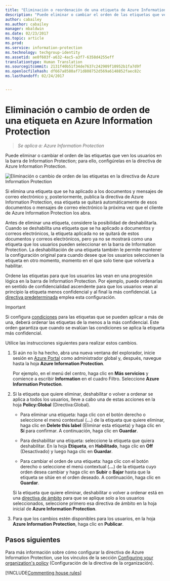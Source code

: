 ```yaml
---
title: "Eliminación o reordenación de una etiqueta de Azure Information Protection"
description: "Puede eliminar o cambiar el orden de las etiquetas que ven los usuarios en la barra de Information Protection; para ello, configúrelas en la directiva de Azure Information Protection."
author: cabailey
ms.author: cabailey
manager: mbaldwin
ms.date: 02/23/2017
ms.topic: article
ms.prod: 
ms.service: information-protection
ms.technology: techgroup-identity
ms.assetid: ae0f603f-a632-4ac5-a3f7-6358d4255eff
translationtype: Human Translation
ms.sourcegitcommit: 2131f40b51f34de7637c242909f10952b1fa7d9f
ms.openlocfilehash: df667a8580af71d808752d569a6148852faec82c
ms.lasthandoff: 02/24/2017


---
```


# <a name="how-to-delete-or-reorder-a-label-for-azure-information-protection"></a>Eliminación o cambio de orden de una etiqueta en Azure Information Protection

>*Se aplica a: Azure Information Protection*

Puede eliminar o cambiar el orden de las etiquetas que ven los usuarios en la barra de Information Protection; para ello, configúrelas en la directiva de Azure Information Protection.

![Eliminación o cambio de orden de las etiquetas en la directiva de Azure Information Protection](../media/info-protect-contextmenu.png)

Si elimina una etiqueta que se ha aplicado a los documentos y mensajes de correo electrónico y, posteriormente, publica la directiva de Azure Information Protection, esa etiqueta se quitará automáticamente de esos documentos o mensajes de correo electrónico la próxima vez que el cliente de Azure Information Protection los abra.

Antes de eliminar una etiqueta, considere la posibilidad de deshabilitarla. Cuando se deshabilita una etiqueta que se ha aplicado a documentos y correos electrónicos, la etiqueta aplicada no se quitará de estos documentos y correos electrónicos, pero ya no se mostrará como una etiqueta que los usuarios pueden seleccionar en la barra de Information Protection. La deshabilitación de una etiqueta también le permite mantener la configuración original para cuando desee que los usuarios seleccionen la etiqueta en otro momento, momento en el que solo tiene que volverla a habilitar.

Ordene las etiquetas para que los usuarios las vean en una progresión lógica en la barra de Information Protection. Por ejemplo, puede ordenarlas en sentido de confidencialidad ascendente para que los usuarios vean al principio la etiqueta menos confidencial y al final la más confidencial. La [directiva predeterminada](configure-policy-default.md) emplea esta configuración.

> [!IMPORTANT]
>Si configura [condiciones](configure-policy-classification.md) para las etiquetas que se pueden aplicar a más de una, deberá ordenar las etiquetas de la menos a la más confidencial. Este orden garantiza que cuando se evalúan las condiciones se aplica la etiqueta más confidencial.


Utilice las instrucciones siguientes para realizar estos cambios.

1. Si aún no lo ha hecho, abra una nueva ventana del explorador, inicie sesión en [Azure Portal](https://portal.azure.com) como administrador global y, después, navegue hasta la hoja **Azure Information Protection**. 
    
    Por ejemplo, en el menú del centro, haga clic en **Más servicios** y comience a escribir **Information** en el cuadro Filtro. Seleccione **Azure Information Protection**.

2. Si la etiqueta que quiere eliminar, deshabilitar o volver a ordenar se aplica a todos los usuarios, lleve a cabo una de estas acciones en la hoja **Policy:Global** (Directiva:Global). 

    - Para eliminar una etiqueta: haga clic con el botón derecho o seleccione el menú contextual (**...**) de la etiqueta que quiere eliminar, haga clic en **Delete this label** (Eliminar esta etiqueta) y haga clic en **Sí** para confirmar. A continuación, haga clic en **Guardar**. 

    - Para deshabilitar una etiqueta: seleccione la etiqueta que quiera deshabilitar. En la hoja **Etiqueta**, en **Habilitado**, haga clic en **Off** (Desactivado) y luego haga clic en **Guardar**.

    - Para cambiar el orden de una etiqueta: haga clic con el botón derecho o seleccione el menú contextual (**...**) de la etiqueta cuyo orden desea cambiar y haga clic en **Subir** o **Bajar** hasta que la etiqueta se sitúe en el orden deseado. A continuación, haga clic en **Guardar**. 

     Si la etiqueta que quiere eliminar, deshabilitar o volver a ordenar está en una [directiva de ámbito](configure-policy-scope.md) para que se aplique solo a los usuarios seleccionados, seleccione primero esa directiva de ámbito en la hoja inicial de **Azure Information Protection**.

3. Para que los cambios estén disponibles para los usuarios, en la hoja **Azure Information Protection**, haga clic en **Publicar**.

## <a name="next-steps"></a>Pasos siguientes

Para más información sobre cómo configurar la directiva de Azure Information Protection, use los vínculos de la sección [Configuring your organization's policy](configure-policy.md#configuring-your-organizations-policy) (Configuración de la directiva de la organización).  

[!INCLUDE[Commenting house rules](../includes/houserules.md)]



